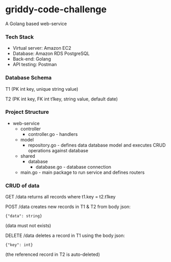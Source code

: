 # griddy-code-challenge
A Golang based web-service

### Tech Stack
- Virtual server: Amazon EC2   
- Database: Amazon RDS PostgreSQL
- Back-end: Golang
- API testing: Postman

### Database Schema
T1 (PK int key, unique string value)

T2 (PK int key, FK int t1key, string value, default date)

### Project Structure
- web-service
  - controller
    - controller.go - handlers
  - model
    - repository.go - defines data database model and executes CRUD operations against database
  - shared
    - database
      - database.go - database connection
  - main.go - main package to run service and defines routers
  

### CRUD of data
GET /data returns all records where t1.key = t2.t1key

POST /data creates new records in T1 & T2 from body json: 
```
{"data": string}
```
(data must not exists)

DELETE /data deletes a record in T1 using the body json: 
```
{"key": int} 
```
(the referenced record in T2 is auto-deleted)

